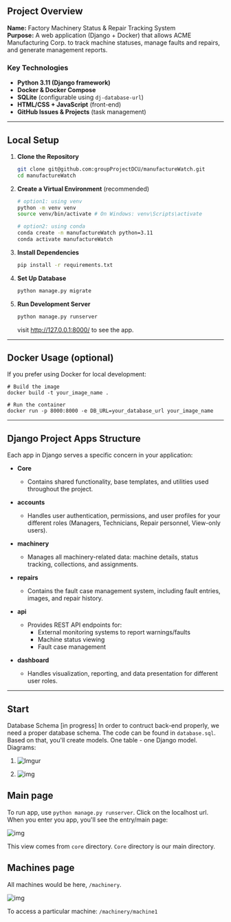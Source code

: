 
## Project Overview

**Name:** Factory Machinery Status & Repair Tracking System  
**Purpose:** A web application (Django + Docker) that allows ACME Manufacturing Corp. to track machine statuses, manage faults and repairs, and generate management reports.

### Key Technologies
- **Python 3.11 (Django framework)**
- **Docker & Docker Compose**
- **SQLite** (configurable using `dj-database-url`)
- **HTML/CSS + JavaScript** (front-end)
- **GitHub Issues & Projects** (task management)

---

## Local Setup

1. **Clone the Repository**  
   ```bash
   git clone git@github.com:groupProjectDCU/manufactureWatch.git
   cd manufactureWatch
   ```

2. **Create a Virtual Environment**  (recommended)
    ```bash
    # option1: using venv
    python -m venv venv
    source venv/bin/activate # On Windows: venv\Scripts\activate

    # option2: using conda
    conda create -n manufactureWatch python=3.11
    conda activate manufactureWatch
    ```

3. **Install Dependencies**
    ```bash
    pip install -r requirements.txt
    ```

4. **Set Up Database**
    ```bash
    python manage.py migrate
    ```

5. **Run Development Server**
    ```bash
    python manage.py runserver
    ```
    visit http://127.0.0.1:8000/ to see the app.

---

## Docker Usage (optional)
If you prefer using Docker for local development:

```
# Build the image
docker build -t your_image_name .

# Run the container
docker run -p 8000:8000 -e DB_URL=your_database_url your_image_name
```

---

## Django Project Apps Structure
    
Each app in Django serves a specific concern in your application:

- **Core**
    - Contains shared functionality, base templates, and utilities used throughout the project.

- **accounts**
    - Handles user authentication, permissions, and user profiles for your different roles (Managers, Technicians, Repair personnel, View-only users).

- **machinery**
    - Manages all machinery-related data: machine details, status tracking, collections, and assignments.

- **repairs**
    - Contains the fault case management system, including fault entries, images, and repair history.

- **api**
    - Provides REST API endpoints for:
        - External monitoring systems to report warnings/faults
        - Machine status viewing
        - Fault case management

- **dashboard**
    - Handles visualization, reporting, and data presentation for different user roles.

------------------------------------------

## Start

Database Schema  [in progress] 
In order to contruct back-end properly, we need a proper database schema.
The code can be found in `database.sql`.
Based on that, you'll create models. One table - one Django model.
Diagrams:


1) ![Imgur](https://imgur.com/f9IaWjw.png)


2) ![img](https://imgur.com/R6PA4hx.png)

## Main page

To run app, use ``python manage.py runserver``. Click on the localhost url.
When you enter you app, you'll see the entry/main page:

![img](https://imgur.com/OstTlLQ.png)

This view comes from ``core`` directory. ``Core`` directory is our main directory.

## Machines page

All machines would be here, ```/machinery```.

![img](https://i.imgur.com/sgu0NJy.png)

To access a particular machine: ````/machinery/machine1````

